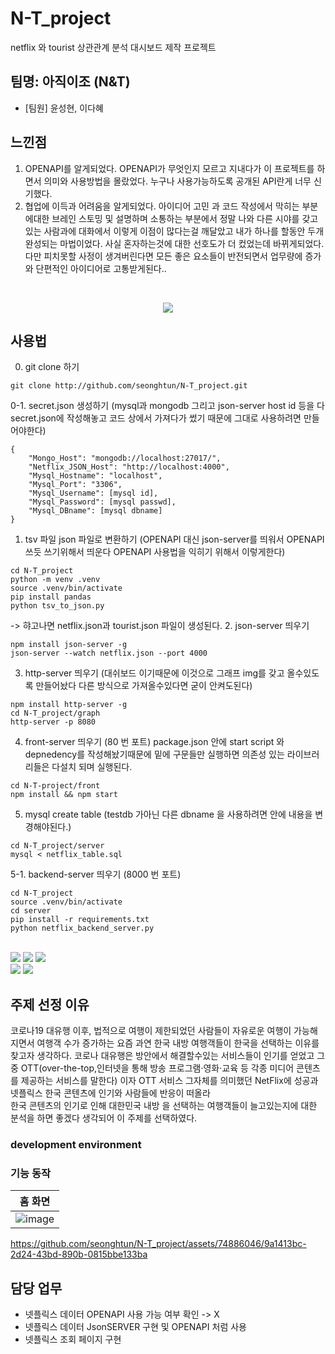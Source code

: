 # N-T_project
netflix 와 tourist 상관관계 분석 대시보드 제작 프로젝트 

## 팀명: 아직이조 (N&T)

* [팀원] 윤성현, 이다혜

## 느낀점
1. OPENAPI를 알게되었다.
OPENAPI가 무엇인지 모르고 지내다가 이 프로젝트를 하면서 의미와 사용방법을 몰랐었다. 누구나 사용가능하도록 공개된 API란게 너무 신기했다.
2. 협업에 이득과 어려움을 알게되었다.
아이디어 고민 과 코드 작성에서 막히는 부분에대한 브레인 스토밍 및 설명하며 소통하는 부분에서 정말 나와 다른 시야를 갖고 있는 사람과에 대화에서 이렇게 이점이 많다는걸 깨달았고
내가 하나를 할동안 두개 완성되는 마법이었다. 사실 혼자하는것에 대한 선호도가 더 컸었는데 바뀌게되었다.
다만 피치못할 사정이 생겨버린다면 모든 좋은 요소들이 반전되면서 업무량에 증가와 단편적인 아이디어로 고통받게된다..

<br>
<p align="center">
<img src="https://github.com/seonghtun/N-T_project/assets/74886046/4f53e9a1-be74-4997-ab08-3c8f62beb627" />

## 사용법
0. git clone 하기
```
git clone http://github.com/seonghtun/N-T_project.git
```
0-1. secret.json 생성하기 (mysql과 mongodb 그리고 json-server host id 등을 다 secret.json에 작성해놓고 코드 상에서 가져다가 썼기 때문에 그대로 사용하려면 만들어야한다)
```
{
    "Mongo_Host": "mongodb://localhost:27017/",
    "Netflix_JSON_Host": "http://localhost:4000",
    "Mysql_Hostname": "localhost",
    "Mysql_Port": "3306",
    "Mysql_Username": [mysql id],
    "Mysql_Password": [mysql passwd],
    "Mysql_DBname": [mysql dbname]
}
```

1. tsv 파일 json 파일로 변환하기 (OPENAPI 대신 json-server를 띄워서 OPENAPI 쓰듯 쓰기위해서 띄운다 OPENAPI 사용법을 익히기 위해서 이렇게한다)
```
cd N-T_project
python -m venv .venv
source .venv/bin/activate
pip install pandas
python tsv_to_json.py
```
-> 햐고나면 netflix.json과 tourist.json 파일이 생성된다.
2. json-server 띄우기
```
npm install json-server -g
json-server --watch netflix.json --port 4000
```
3. http-server 띄우기 (대쉬보드 이기때문에 이것으로 그래프 img를 갖고 올수있도록 만들어놨다 다른 방식으로 가져올수있다면 굳이 안켜도된다)
```
npm install http-server -g
cd N-T_project/graph
http-server -p 8080
```
4. front-server 띄우기 (80 번 포트) package.json 안에 start script 와 depnedency를 작성해놨기때문에 밑에 구문들만 실행하면 의존성 있는 라이브러리들은 다설치 되며 실행된다.
```
cd N-T-project/front
npm install && npm start
```
5. mysql create table (testdb 가아닌 다른 dbname 을 사용하려면 안에 내용을 변경해야된다.)
```
cd N-T_project/server
mysql < netflix_table.sql
```
5-1. backend-server 띄우기 (8000 번 포트)
```
cd N-T_project
source .venv/bin/activate
cd server
pip install -r requirements.txt
python netflix_backend_server.py
```
<br>
<img src= "https://img.shields.io/badge/Javascript-F7DF1E?style=flat-square&logo=JavaScript&logoColor=white" />
<img src= "https://img.shields.io/badge/nodedotjs-339933?style=flat-square&logo=nodedotjs&logoColor=white" />
<img src= "https://img.shields.io/badge/CSS3-1572B6?style=flat-square&logo=CSS3&logoColor=white" />
<br>
<img src= "https://img.shields.io/badge/amazonec2-FF9900?style=flat-square&logo=amazonec2&logoColor=white" />
<img src= "https://img.shields.io/badge/inux-FCC624?style=flat-square&logo=linux&logoColor=white" />
<br>
</p>

## 주제 선정 이유
코로나19 대유행 이후, 법적으로 여행이 제한되었던 사람들이 자유로운 여행이 가능해지면서 여행객 수가 증가하는 요즘 과연 한국 내방 여행객들이 한국을 선택하는 이유를 찾고자 생각하다. 코로나 대유행은 방안에서 해결할수있는 서비스들이 인기를 얻었고 그중 OTT(over-the-top,인터넷을 통해 방송 프로그램·영화·교육 등 각종 미디어 콘텐츠를 제공하는 서비스를 말한다) 이자 OTT 서비스 그자체를 의미했던 NetFlix에 성공과 넷플릭스 한국 콘텐츠에 인기와 사람들에 반응이 떠올라   
한국 콘텐츠의 인기로 인해 대한민국 내방 을 선택하는 여행객들이 늘고있는지에 대한 분석을 하면 좋겠다 생각되어 이 주제를 선택하였다.
### development environment


### 기능 동작
|                홈 화면             | 
| :----------------------------------: | 
| ![image](https://github.com/seonghtun/N-T_project/assets/74886046/fc82b6fa-fd29-4ead-83a4-5014d57dd398) |



https://github.com/seonghtun/N-T_project/assets/74886046/9a1413bc-2d24-43bd-890b-0815bbe133ba






## 담당 업무
- 넷플릭스 데이터 OPENAPI 사용 가능 여부 확인  -> X
- 넷플릭스 데이터 JsonSERVER 구현 및  OPENAPI 처럼 사용 
- 넷플릭스 조회 페이지 구현
